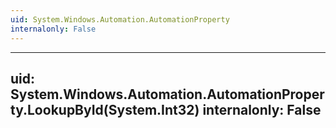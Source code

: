 ```yaml
---
uid: System.Windows.Automation.AutomationProperty
internalonly: False
---
```


---
uid: System.Windows.Automation.AutomationProperty.LookupById(System.Int32)
internalonly: False
---
